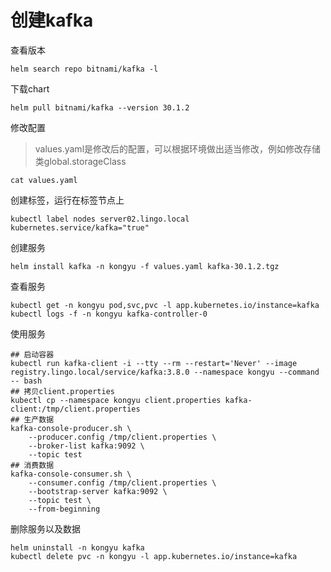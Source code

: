 # 创建kafka

查看版本

```
helm search repo bitnami/kafka -l
```

下载chart

```
helm pull bitnami/kafka --version 30.1.2
```

修改配置

> values.yaml是修改后的配置，可以根据环境做出适当修改，例如修改存储类global.storageClass

```
cat values.yaml
```

创建标签，运行在标签节点上

```
kubectl label nodes server02.lingo.local kubernetes.service/kafka="true"
```

创建服务

```
helm install kafka -n kongyu -f values.yaml kafka-30.1.2.tgz
```

查看服务

```
kubectl get -n kongyu pod,svc,pvc -l app.kubernetes.io/instance=kafka
kubectl logs -f -n kongyu kafka-controller-0
```

使用服务

```
## 启动容器
kubectl run kafka-client -i --tty --rm --restart='Never' --image registry.lingo.local/service/kafka:3.8.0 --namespace kongyu --command -- bash
## 拷贝client.properties
kubectl cp --namespace kongyu client.properties kafka-client:/tmp/client.properties
## 生产数据
kafka-console-producer.sh \
    --producer.config /tmp/client.properties \
    --broker-list kafka:9092 \
    --topic test
## 消费数据
kafka-console-consumer.sh \
    --consumer.config /tmp/client.properties \
    --bootstrap-server kafka:9092 \
    --topic test \
    --from-beginning
```

删除服务以及数据

```
helm uninstall -n kongyu kafka
kubectl delete pvc -n kongyu -l app.kubernetes.io/instance=kafka
```

